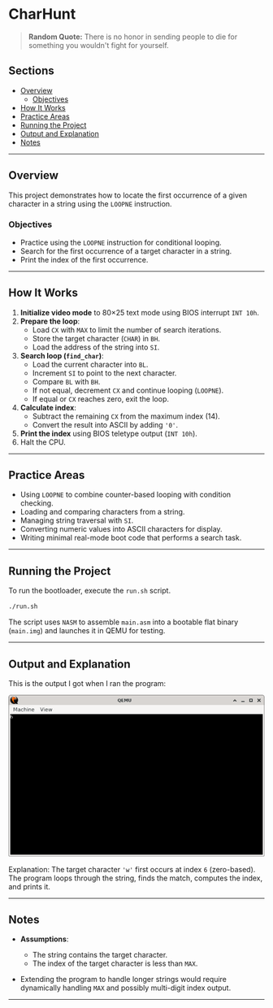 # CharHunt

> **Random Quote:** There is no honor in sending people to die for something you wouldn't fight for yourself.

## Sections

+ [Overview](#overview)
    - [Objectives](#objectives)
+ [How It Works](#how-it-works)
+ [Practice Areas](#practice-areas)
+ [Running the Project](#running-the-project)
+ [Output and Explanation](#output-and-explanation)
+ [Notes](#notes)

---

## Overview

This project demonstrates how to locate the first occurrence of a given character in a string using the `LOOPNE` instruction.

### Objectives

+ Practice using the `LOOPNE` instruction for conditional looping.
+ Search for the first occurrence of a target character in a string.
+ Print the index of the first occurrence.

---

## How It Works

1. **Initialize video mode** to 80×25 text mode using BIOS interrupt `INT 10h`.
2. **Prepare the loop**:
   + Load `CX` with `MAX` to limit the number of search iterations.
   + Store the target character (`CHAR`) in `BH`.
   + Load the address of the string into `SI`.
3. **Search loop (`find_char`)**:
   + Load the current character into `BL`.
   + Increment `SI` to point to the next character.
   + Compare `BL` with `BH`.
   + If not equal, decrement `CX` and continue looping (`LOOPNE`).
   + If equal or `CX` reaches zero, exit the loop.
4. **Calculate index**:
   + Subtract the remaining `CX` from the maximum index (14).
   + Convert the result into ASCII by adding `'0'`.
5. **Print the index** using BIOS teletype output (`INT 10h`).
6. Halt the CPU.

---

## Practice Areas

+ Using `LOOPNE` to combine counter-based looping with condition checking.
+ Loading and comparing characters from a string.
+ Managing string traversal with `SI`.
+ Converting numeric values into ASCII characters for display.
+ Writing minimal real-mode boot code that performs a search task.

---

## Running the Project

To run the bootloader, execute the `run.sh` script.

```sh
./run.sh
```

The script uses `NASM` to assemble `main.asm` into a bootable flat binary (`main.img`) and launches it in QEMU for testing.

---

## Output and Explanation

This is the output I got when I ran the program:

![Program's Output](../../../resources/images/char_hunt_output.png)

Explanation:
The target character `'w'` first occurs at index `6` (zero-based). The program loops through the string, finds the match, computes the index, and prints it.

---

## Notes

* **Assumptions**:

  * The string contains the target character.
  * The index of the target character is less than `MAX`.
* Extending the program to handle longer strings would require dynamically handling `MAX` and possibly multi-digit index output.

---
